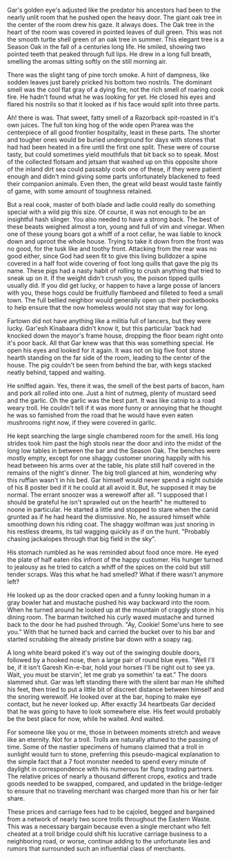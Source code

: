 Gar's golden eye's adjusted like the predator his ancestors had been to the nearly unlit room that he pushed open the heavy door. The giant oak tree in the center of the room drew his gaze. It always does. The Oak tree in the heart of the room was covered in pointed leaves of dull green. This was not the smooth turtle shell green of an oak tree in summer. This elegant tree is a Season Oak in the fall of a centuries long life. He smiled, showing two pointed teeth that peaked through full lips. He drew in a long full breath, smelling the aromas sitting softly on the still morning air.

There was the slight tang of pine torch smoke. A hint of dampness, like sodden leaves just barely pricked his bottom two nostrils. The dominant smell was the cool flat gray of a dying fire, not the rich smell of roaring cook fire. He hadn't found what he was looking for yet. He closed his eyes and flared his nostrils so that it looked as if his face would split into three parts.

Ah! there is was. That sweet, fatty smell of a Razorback spit-roasted in it's own juices. The full ton king hog of the wide open Prarea was the centerpiece of all good frontier hospitality, least in these parts. The shorter and tougher ones would be buried underground for days with stones that had had been heated in a fire until the first one split. These were of course tasty, but could sometimes yield mouthfuls that bit back so to speak. Most of the collected flotsam and jetsam that washed up on this opposite shore of the inland dirt sea could passably cook one of these, if they were patient enough and didn't mind giving some parts unfortunately blackened to feed their companion animals. Even then, the great wild beast would taste faintly of game, with some amount of toughness retained.

But a real cook, master of both blade and ladle could really do something special with a wild pig this size. Of course, it was not enough to be an insightful hash slinger. You also needed to have a strong back. The best of these beasts weighed almost a ton, young and full of vim and vinegar. When one of these young boars got a whiff of a root cellar, he was liable to knock down and uproot the whole house. Trying to take it down from the front was no good, for the tusk like and toothy front. Attacking from the rear was no good either, since God had seen fit to give this living bulldozer a spine covered in a half foot wide covering of foot long quills that gave the pig its name. These pigs had a nasty habit of rolling to crush anything that tried to sneak up on it. If the weight didn't crush you, the poison tipped quills usually did. If you did get lucky, or happen to have a large posse of lancers with you, these hogs could be fruitfully flambeed and filleted to feed a small town. The full bellied neighbor would generally open up their pocketbooks to help ensure that the now homeless would not stay that way for long.

Fartown did not have anything like a militia full of lancers, but they were lucky. Gar'esh Kinabaara didn't know it, but this particular 'back had knocked down the mayor's frame house, dropping the floor beam right onto it's poor back. All that Gar knew was that this was something special. He open his eyes and looked for it again. It was not on big five foot stone hearth standing on the far side of the room, leading to the center of the house. The pig couldn't be seen from behind the bar, with kegs stacked neatly behind, tapped and waiting.

He sniffed again. Yes, there it was, the smell of the best parts of bacon, ham and pork all rolled into one. Just a hint of nutmeg, plenty of mustard seed and the garlic. Oh the garlic was the best part. It was like catnip to a road weary troll. He couldn't tell if it was more funny or annoying that he thought he was so famished from the road that he would have even eaten mushrooms right now, if they were covered in garlic.

He kept searching the large single chambered room for the smell. His long  strides took him past the high stools near the door and into the midst of the long low tables in between the bar and the Season Oak. The benches were mostly empty, except for one shaggy customer snoring happily with his head between his arms over at the table, his plate still half covered in the remains of the night's dinner. The big troll glanced at him, wondering why this ruffian wasn't in his bed. Gar himself would never spend a night outside of his 8 poster bed if it he could at all avoid it. But, he supposed it may be normal. The errant snoozer was a werewolf after all. "I supposed that I should be grateful he isn't sprawled out on the hearth" he muttered to noone in particular. He started a little and stopped to stare when the canid grunted as if he had heard the dismissive. No, he assured himself while smoothing down his riding coat. The shaggy wolfman was just snoring in his restless dreams, its tail wagging quickly as if on the hunt. "Probably chasing jackalopes through that big field in the sky".

His stomach rumbled as he was reminded about food once more. He eyed the plate of half eaten ribs infront of the happy customer. His hunger turned to jealousy as he tried to catch a whiff of the spices on the cold but still tender scraps. Was this what he had smelled? What if there wasn't anymore left?

He looked up as the door cracked open and a funny looking human in a gray bowler hat and mustache pushed his way backward into the room. When he turned around he looked up at the mountain of craggly stone in his dining room. The barman twitched his curly waxed mustache and turned back to the door he had pushed through. "Ay, Cookie! Some'uns here to see you." With that he turned back and carried the bucket over to his bar and started scrubbing the already pristine bar down with a soapy rag.

A long white beard poked it's way out of the swinging double doors, followed by a hooked nose, then a large pair of round blue eyes. "Well I'll be, if it isn't Garesh Kin-e-bar, hold your horses I'll be right out to see ya. Wait, you must be starvin', let me grab ya somethin' ta eat." The doors slammed shut. Gar was left standing there with the silent bar man  He shifted his feet, then tried to put a little bit of discreet distance between himself and the snoring werewolf. He looked over at the bar, hoping to make eye contact, but he never looked up. After exactly 34 heartbeats Gar decided that he was going to have to look somewhere else. His feet would probably be the best place for now, while he waited. And waited.

For someone like you or me, those in between moments stretch and weave like an eternity. Not for a troll. Trolls are naturally attuned to the passing of time. Some of the nastier specimens of humans claimed that a troll in sunlight would turn to stone, preferring this pseudo-magical explanation to the simple fact that a 7 foot monster needed to spend every minute of daylight in correspondence with his numerous far flung trading partners. The relative prices of nearly a thousand different crops, exotics and trade goods needed to be swapped, compared, and updated in the bridge-ledger to ensure that no traveling merchant was charged more than his or her fair share.

These prices and carriage fees had to be cajoled, begged and bargained from a network of nearly two score trolls throughout the Eastern Waste. This was a necessary bargain because even a single merchant who felt cheated at a troll bridge could shift his lucrative carriage business to a neighboring road, or worse, continue adding to the unfortunate lies and rumors that surrounded such an influential class of merchants.
